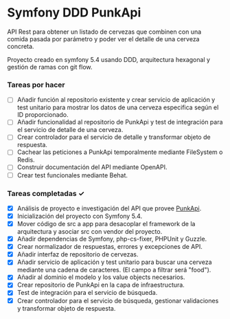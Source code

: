 # Symfony DDD PunkApi
API Rest para obtener un listado de cervezas que combinen con una comida pasada por parámetro y poder ver el detalle de una cerveza concreta.

Proyecto creado en symfony 5.4 usando DDD, arquitectura hexagonal y gestión de ramas con git flow.

### Tareas por hacer
- [ ] Añadir función al repositorio existente y crear servicio de aplicación y test unitario para mostrar los datos de una cerveza especifica según el ID proporcionado.
- [ ] Añadir funcionalidad al repositorio de PunkApi y test de integración para el servicio de detalle de una cerveza.
- [ ] Crear controlador para el servicio de detalle y transformar objeto de respuesta.
- [ ] Cachear las peticiones a PunkApi temporalmente mediante FileSystem o Redis.
- [ ] Construir documentación del API mediante OpenAPI.
- [ ] Crear test funcionales mediante Behat.

### Tareas completadas ✓
- [x] Análisis de proyecto e investigación del API que provee [PunkApi](https://punkapi.com/documentation/v2).
- [x] Inicialización del proyecto con Symfony 5.4.
- [x] Mover código de src a app para desacoplar el framework de la arquitectura y asociar src con vendor del proyecto.
- [x] Añadir dependencias de Symfony, php-cs-fixer, PHPUnit y Guzzle.
- [x] Crear normalizador de respuestas, errores y excepciones de API.
- [x] Añadir interfaz de repositorio de cervezas.
- [x] Añadir servicio de aplicación y test unitario para buscar una cerveza mediante una cadena de caracteres. (El campo a filtrar será "food").
- [x] Añadir al dominio el modelo y los value objects necesarios.
- [x] Crear repositorio de PunkApi en la capa de infraestructura.
- [x] Test de integración para el servicio de búsqueda.
- [x] Crear controlador para el servicio de búsqueda, gestionar validaciones y transformar objeto de respuesta.
